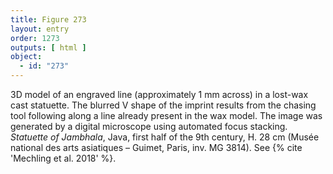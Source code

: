 ```yaml
---
title: Figure 273
layout: entry
order: 1273
outputs: [ html ]
object:
  - id: "273"
---
```


3D model of an engraved line (approximately 1 mm across) in a lost-wax cast statuette. The blurred V shape of the imprint results from the chasing tool following along a line already present in the wax model. The image was generated by a digital microscope using automated focus stacking. *Statuette of Jambhala*, Java, first half of the 9th century, H. 28 cm (Musée national des arts asiatiques – Guimet, Paris, inv. MG 3814). See {% cite 'Mechling et al. 2018' %}.
